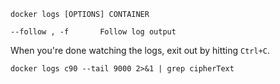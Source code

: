 
`docker logs [OPTIONS] CONTAINER`  

```
--follow , -f		Follow log output
```

When you're done watching the logs, exit out by hitting `Ctrl+C`.  



`docker logs c90 --tail 9000 2>&1 | grep cipherText`  
